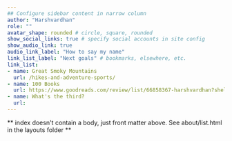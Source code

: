 ```yaml
---
## Configure sidebar content in narrow column
author: "Harshvardhan"
role: ""
avatar_shape: rounded # circle, square, rounded
show_social_links: true # specify social accounts in site config
show_audio_link: true
audio_link_label: "How to say my name"
link_list_label: "Next goals" # bookmarks, elsewhere, etc.
link_list:
- name: Great Smoky Mountains
  url: /hikes-and-adventure-sports/ 
- name: 100 Books
  url: https://www.goodreads.com/review/list/66858367-harshvardhan?shelf=%23ALL%23
- name: What's the third?
  url: 
---
```


** index doesn't contain a body, just front matter above.
See about/list.html in the layouts folder **

